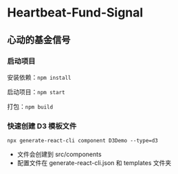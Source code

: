 # Heartbeat-Fund-Signal

## 心动的基金信号

### 启动项目

安装依赖：`npm install`

启动项目：`npm start`

打包：`npm build`

### 快速创建 D3 模板文件

`npx generate-react-cli component D3Demo --type=d3`

- 文件会创建到 src/components
- 配置文件在 generate-react-cli.json 和 templates 文件夹
